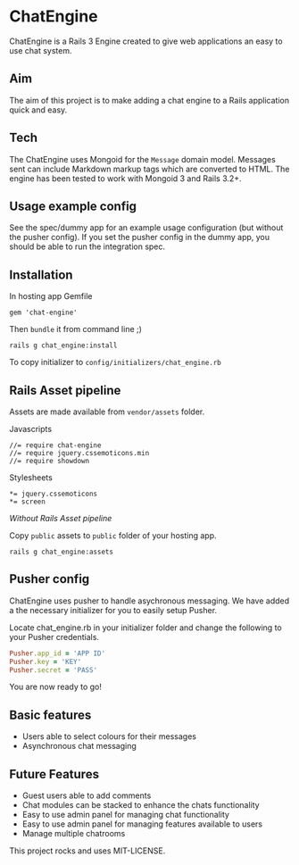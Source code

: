# ChatEngine

ChatEngine is a Rails 3 Engine created to give web applications an easy to use chat system.

## Aim

The aim of this project is to make adding a chat engine to a Rails application quick and easy.

## Tech

The ChatEngine uses Mongoid for the `Message` domain model. Messages sent can include Markdown markup tags which are converted to HTML. The engine has been tested to work with Mongoid 3 and Rails 3.2+. 

## Usage example config

See the spec/dummy app for an example usage configuration (but without the pusher config). If you set the pusher config in the dummy app, you should be able to run the integration spec.

## Installation

In hosting app Gemfile

`gem 'chat-engine'`

Then `bundle` it from command line ;)

`rails g chat_engine:install`

To copy initializer to `config/initializers/chat_engine.rb`

## Rails Asset pipeline

Assets are made available from `vendor/assets` folder.

Javascripts

```
//= require chat-engine
//= require jquery.cssemoticons.min
//= require showdown
```

Stylesheets

```
*= jquery.cssemoticons
*= screen
```

*Without Rails Asset pipeline*

Copy `public` assets to `public` folder of your hosting app.

`rails g chat_engine:assets` 

## Pusher config

ChatEngine uses pusher to handle asychronous messaging. We have added a the necessary initializer for you to easily setup Pusher.

Locate chat_engine.rb in your initializer folder and change the following to your Pusher credentials.

```ruby
Pusher.app_id = 'APP ID'
Pusher.key = 'KEY'
Pusher.secret = 'PASS'
```

You are now ready to go!

## Basic features

* Users able to select colours for their messages
* Asynchronous chat messaging

## Future Features

* Guest users able to add comments
* Chat modules can be stacked to enhance the chats functionality
* Easy to use admin panel for managing chat functionality
* Easy to use admin panel for managing features available to users
* Manage multiple chatrooms

This project rocks and uses MIT-LICENSE.